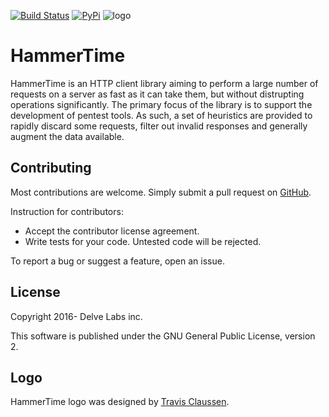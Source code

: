 [![Build Status](https://travis-ci.org/delvelabs/hammertime.svg?branch=master)](https://travis-ci.org/delvelabs/hammertime)
[![PyPi](https://badge.fury.io/py/HammerTime-http.svg)](https://badge.fury.io/py/HammerTime-http)
![logo](https://raw.githubusercontent.com/delvelabs/hammertime/master/misc/logo.png)

# HammerTime

HammerTime is an HTTP client library aiming to perform a large number of requests
on a server as fast as it can take them, but without distrupting operations
significantly. The primary focus of the library is to support the development of
pentest tools. As such, a set of heuristics are provided to rapidly discard some
requests, filter out invalid responses and generally augment the data available.

## Contributing
Most contributions are welcome. Simply submit a pull request on [GitHub](#https://github.com/delvelabs/hammertime/).

Instruction for contributors:

* Accept the contributor license agreement.
* Write tests for your code. Untested code will be rejected.

To report a bug or suggest a feature, open an issue.

## License

Copyright 2016- Delve Labs inc.

This software is published under the GNU General Public License, version 2.

## Logo

HammerTime logo was designed by [Travis Claussen](http://sivartgraphicdesign.com/).
